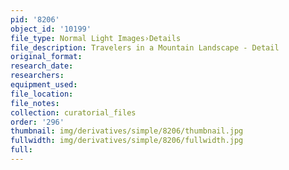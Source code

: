 ```yaml
---
pid: '8206'
object_id: '10199'
file_type: Normal Light Images›Details
file_description: Travelers in a Mountain Landscape - Detail
original_format:
research_date:
researchers:
equipment_used:
file_location:
file_notes:
collection: curatorial_files
order: '296'
thumbnail: img/derivatives/simple/8206/thumbnail.jpg
fullwidth: img/derivatives/simple/8206/fullwidth.jpg
full:
---
```

